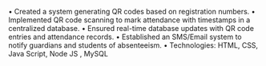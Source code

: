
• Created a system generating QR codes based on registration numbers.
• Implemented QR code scanning to mark attendance with timestamps in a centralized database.
• Ensured real-time database updates with QR code entries and attendance records. 
• Established an SMS/Email system to notify guardians and students of absenteeism.
• Technologies: HTML, CSS, Java Script, Node JS , MySQL 
